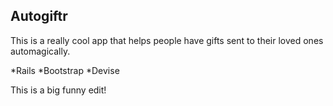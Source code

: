 ## Autogiftr

This is a really cool app that helps people have gifts sent to their loved ones automagically.

*Rails
*Bootstrap
*Devise

This is a big funny edit!
